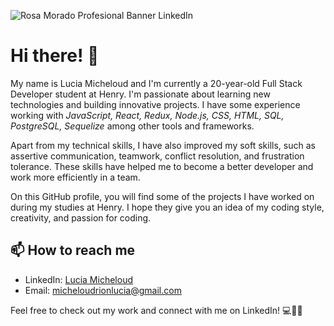 ![Rosa Morado Profesional Banner LinkedIn](https://github.com/luciamicheloud/luciamicheloud/assets/123605664/5faf10a7-f742-478c-82f1-32754c41e83e)
# Hi there! 👋

My name is Lucia Micheloud and I'm currently a 20-year-old Full Stack Developer student at Henry. I'm passionate about learning new technologies and building innovative projects. I have some experience working with *JavaScript, React, Redux, Node.js, CSS, HTML, SQL, PostgreSQL, Sequelize* among other tools and frameworks.

Apart from my technical skills, I have also improved my soft skills, such as assertive communication, teamwork, conflict resolution, and frustration tolerance. These skills have helped me to become a better developer and work more efficiently in a team.

On this GitHub profile, you will find some of the projects I have worked on during my studies at Henry. I hope they give you an idea of my coding style, creativity, and passion for coding. 

## 📫 How to reach me
- LinkedIn: [Lucia Micheloud](https://www.linkedin.com/in/lucia-micheloud-300324264/)
- Email: micheloudrionlucia@gmail.com

Feel free to check out my work and connect with me on LinkedIn! 💻👩‍💼

